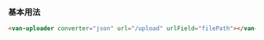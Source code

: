 ### 基本用法

```html
<van-uploader converter="json" url="/upload" urlField="filePath"></van-uploader>
```
